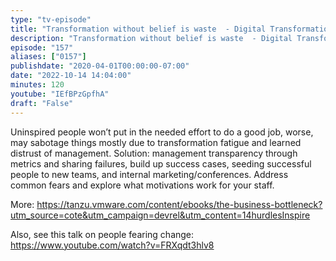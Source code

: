```yaml
---
type: "tv-episode"
title: "Transformation without belief is waste  - Digital Transformation Bottlenecks (09/14) - Tanzu Talk"
description: "Transformation without belief is waste  - Digital Transformation Bottlenecks (09/14) - Tanzu Talk"
episode: "157"
aliases: ["0157"]
publishdate: "2020-04-01T00:00:00-07:00"
date: "2022-10-14 14:04:00"
minutes: 120
youtube: "IEfBPzGpfhA"
draft: "False"
---
```


Uninspired people won’t put in the needed effort to do a good job, worse, may sabotage things mostly due to transformation fatigue and learned distrust of management. Solution: management transparency through metrics and sharing failures, build up success cases, seeding successful people to new teams, and internal marketing/conferences. Address  common fears and explore what motivations  work for your staff.

More: https://tanzu.vmware.com/content/ebooks/the-business-bottleneck?utm_source=cote&utm_campaign=devrel&utm_content=14hurdlesInspire

Also, see this talk on people fearing change: https://www.youtube.com/watch?v=FRXqdt3hlv8
